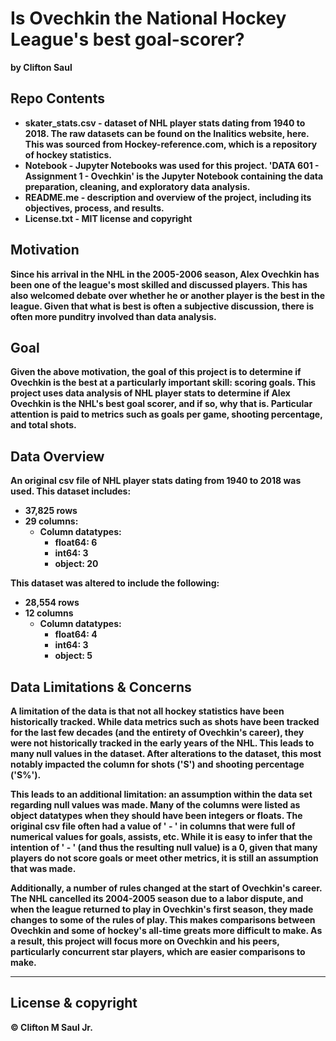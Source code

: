 # Is Ovechkin the National Hockey League's best goal-scorer?
<b> by Clifton Saul

## Repo Contents
* <b> skater_stats.csv </b> - dataset of NHL player stats dating from 1940 to 2018. The raw datasets can be found on the Inalitics website, here. This was sourced from Hockey-reference.com, which is a repository of hockey statistics.<br>
* <b> Notebook </b> - Jupyter Notebooks was used for this project. 'DATA 601 - Assignment 1 - Ovechkin' is the Jupyter Notebook containing the data preparation, cleaning, and exploratory data analysis. <br>
* <b> README.me </b> - description and overview of the project, including its objectives, process, and results.
* <b> License.txt </b> - MIT license and copyright

## Motivation

Since his arrival in the NHL in the 2005-2006 season, Alex Ovechkin has been one of the league's most skilled and discussed players. This has also welcomed debate over whether he or another player is the best in the league. Given that what is best is often a subjective discussion, there is often more punditry involved than data analysis.

## Goal

Given the above motivation, the goal of this project is to determine if Ovechkin is the best at a particularly important skill: scoring goals. This project uses data analysis of NHL player stats to determine if Alex Ovechkin is the NHL's best goal scorer, and if so, why that is. Particular attention is paid to metrics such as goals per game, shooting percentage, and total shots.

## Data Overview

An original csv file of NHL player stats dating from 1940 to 2018 was used. This dataset includes:
  * 37,825 rows
  * 29 columns:
    * Column datatypes:
      * float64: 6
      * int64: 3
      * object: 20

This dataset was altered to include the following:
  * 28,554 rows
  * 12 columns
    * Column datatypes:
      * float64: 4
      * int64: 3
      * object: 5

## Data Limitations & Concerns

A limitation of the data is that not all hockey statistics have been historically tracked. While data metrics such as shots have been tracked for the last few decades (and the entirety of Ovechkin's career), they were not historically tracked in the early years of the NHL. This leads to many null values in the dataset. After alterations to the dataset, this most notably impacted the column for shots ('S') and shooting percentage ('S%'). 

This leads to an additional limitation: an assumption within the data set regarding null values was made. Many of the columns were listed as object datatypes when they should have been integers or floats. The original csv file often had a value of ' - ' in columns that were full of numerical values for goals, assists, etc. While it is easy to infer that the intention of ' - ' (and thus the resulting null value) is a 0, given that many players do not score goals or meet other metrics, it is still an assumption that was made.

Additionally, a number of rules changed at the start of Ovechkin's career. The NHL cancelled its 2004-2005 season due to a labor dispute, and when the league returned to play in Ovechkin's first season, they made changes to some of the rules of play. This makes comparisons between Ovechkin and some of hockey's all-time greats more difficult to make. As a result, this project will focus more on Ovechkin and his peers, particularly concurrent star players, which are easier comparisons to make.

---

## License & copyright

© Clifton M Saul Jr.
